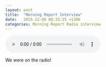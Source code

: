 ```yaml
---
layout: post
title:  "Morning Report Interview"
date:   2015-12-08 08:33:25 +1300
categories: Morning Report Radio interview
---
```



<audio controls>
  <source src="/images/vortech_radioNZ_021215.mp3" type="audio/mpeg">
Your browser does not support the audio element.
</audio>

<body>
	<p>We were on the radio!</p>
</body>